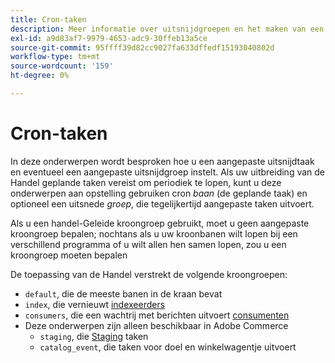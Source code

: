```yaml
---
title: Cron-taken
description: Meer informatie over uitsnijdgroepen en het maken van een aangepaste uitsnijdtaak.
exl-id: a9d83af7-9979-4653-adc9-30ffeb13a5ce
source-git-commit: 95ffff39d82cc9027fa633dffedf15193040802d
workflow-type: tm+mt
source-wordcount: '159'
ht-degree: 0%

---
```


# Cron-taken

In deze onderwerpen wordt besproken hoe u een aangepaste uitsnijdtaak en eventueel een aangepaste uitsnijdgroep instelt. Als uw uitbreiding van de Handel geplande taken vereist om periodiek te lopen, kunt u deze onderwerpen aan opstelling gebruiken cron _baan_ (de geplande taak) en optioneel een uitsnede _groep_, die tegelijkertijd aangepaste taken uitvoert.

Als u een handel-Geleide kroongroep gebruikt, moet u geen aangepaste kroongroep bepalen; nochtans als u uw kroonbanen wilt lopen bij een verschillend programma of u wilt allen hen samen lopen, zou u een kroongroep moeten bepalen

De toepassing van de Handel verstrekt de volgende kroongroepen:

- `default`, die de meeste banen in de kraan bevat
- `index`, die vernieuwt [indexeerders](../cli/manage-indexers.md)
- `consumers`, die een wachtrij met berichten uitvoert [consumenten](../cli/start-message-queues.md)
- Deze onderwerpen zijn alleen beschikbaar in Adobe Commerce
   - `staging`, die [Staging](https://docs.magento.com/user-guide/cms/content-staging.html) taken
   - `catalog_event`, die taken voor doel en winkelwagentje uitvoert
